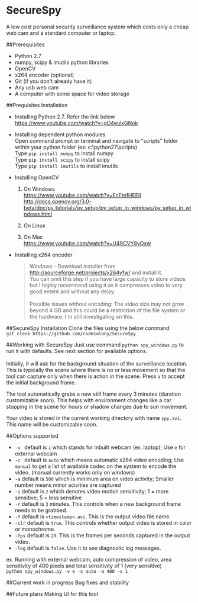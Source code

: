 # SecureSpy
A low cost personal security surveillance system which costs only a cheap web cam and a standard computer or laptop.

##Prerequisites
- Python 2.7
- numpy, scipy & imutils python libraries
- OpenCV
- x264 encoder (optional)
- Git (if you don't already have it)
- Any usb web cam
- A computer with some space for video storage

##Prequisites Installation 
- Installing Python 2.7. Refer the link below <br>
  https://www.youtube.com/watch?v=gD4eulxGNok

- Installing dependent python modules <br>
  Open command prompt or terminal and navigate to "scripts" folder within your python folder (ex: c:\python27\scripts) <br>
  Type `pip install numpy` to install numpy <br>
  Type `pip install scipy` to install scipy <br>
  Type `pip install imutils` to install imutils <br>

- Installing OpenCV
  1. On Windows <br>
  https://www.youtube.com/watch?v=EcFtefHEEII <br>
  http://docs.opencv.org/3.0-beta/doc/py_tutorials/py_setup/py_setup_in_windows/py_setup_in_windows.html

  2. On Linux <br>
  
  3. On Mac <br>
  https://www.youtube.com/watch?v=U49CVY8yOxw

- Installing x264 encoder <br>
  > Windows - Download installer from http://sourceforge.net/projects/x264vfw/ and install it. <br>
You can omit this step if you have large capacity to store videos but I highly recommend using it as it compresses video to very good extent and without any delay.
<br><br>
Possible issues without encoding: The video size may not grow beyond 4 GB and this could be a restriction of the file system or the hardware. I'm still investigating on this.

##SecureSpy Installation
Clone the files using the below command <br>
`git clone https://github.com/codecolony/SecureSpy`

##Working with SecureSpy
Just use command `python spy_windows.py` to run it with defaults. See next section for available options. <br>
<br>
Initially, it will ask for the background situation of the surveillance location. This is typically the scene where there is no or less movement so that the tool can capture only when there is action in the scene. Press `a` to accept the initial background frame. <br>

The tool automatically grabs a new still frame every 3 minutes (duration customizable soon). This helps with environment changes like a car stopping in the scene for hours or shadow changes due to sun movement.

Your video is stored in the current working directory with name `spy.avi`. This name will be customizable soon.

##Options supported
- `-v ` default is `i` which stands for inbuilt webcam (ex. laptop); Use `e` for external webcam
- `-c ` default is `auto` which means automatic x264 video encoding; Use `manual` to get a list of available codec on the system to encode the video. (manual currently works only on windows)
- `-a` default is `500` which is minimum area on video activity; Smaller number means minor acivities are captured
- `-s` default is `2` which denotes video motion sensitivity; 1 = more sensitive; 5 = less sensitive
- `-r` default is `3` minutes. This controls when a new background frame needs to be grabbed.
- `-f` default is `<timestamp>.avi`. This is the output video file name.
- `-clr` default is `true`. This controls whether output video is stored in color or monochrome.
- `-fps` default is `20`. This is the frames per seconds captured in the output video.
- `-log` default is `false`. Use it to see diagnostic log messages.

ex. Running with external webcam, auto compression of video, area sensitivity of 400 pixels and total sensitivity of 1 (very sensitive) <br>
`python spy_windows.py -v e -c auto -a 400 -s 1`

##Current work in progress
Bug fixes and stability

##Future plans
Making UI for this tool
